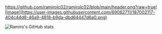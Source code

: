https://github.com/ramirolc02/ramirolc02/blob/main/header.png?raw=true![image](https://user-images.githubusercontent.com/69082711/187002117-404c44d8-46a9-4818-b9da-dbd64447d6a0.png)

![Ramiro's GitHub stats](https://github-readme-stats.vercel.app/api?username=ramirolc02&show_icons=true&theme=radical)

